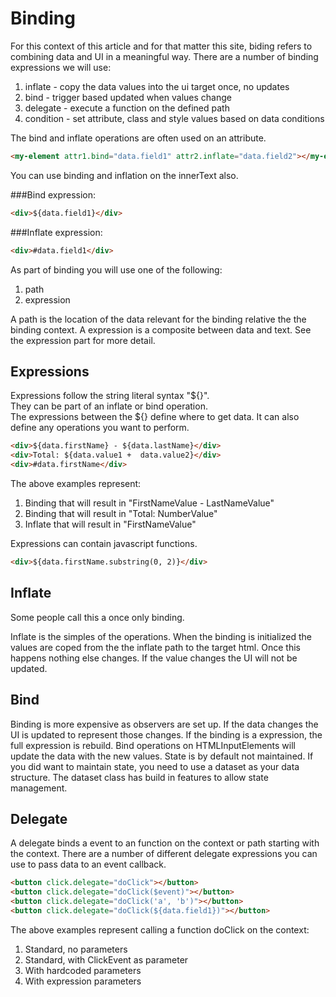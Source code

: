 # Binding

For this context of this article and for that matter this site, biding refers to combining data and UI in a meaningful way.
There are a number of binding expressions we will use:

1. inflate - copy the data values into the ui target once, no updates
1. bind - trigger based updated when values change
1. delegate - execute a function on the defined path
1. condition - set attribute, class and style values based on data conditions

The bind and inflate operations are often used on an attribute.

```html
<my-element attr1.bind="data.field1" attr2.inflate="data.field2"></my-element> 
```

You can use binding and inflation on the innerText also.

###Bind expression:

```html
<div>${data.field1}</div>
```

###Inflate expression:

```html
<div>#data.field1</div>
```

As part of binding you will use one of the following:

1. path
1. expression

A path is the location of the data relevant for the binding relative the the binding context.
A expression is a composite between data and text. See the expression part for more detail.

## Expressions

Expressions follow the string literal syntax "${}".  
They can be part of an inflate or bind operation.  
The expressions between the ${} define where to get data.
It can also define any operations you want to perform.

```html
<div>${data.firstName} - ${data.lastName}</div>
<div>Total: ${data.value1 +  data.value2}</div>
<div>#data.firstName</div>
```

The above examples represent:

1. Binding that will result in "FirstNameValue - LastNameValue"
1. Binding that will result in "Total: NumberValue"
1. Inflate that will result in "FirstNameValue"

Expressions can contain javascript functions.

```html
<div>${data.firstName.substring(0, 2)}</div>
```

## Inflate

Some people call this a once only binding.

Inflate is the simples of the operations.
When the binding is initialized the values are coped from the the inflate path to the target html.
Once this happens nothing else changes.
If the value changes the UI will not be updated.

## Bind

Binding is more expensive as observers are set up.
If the data changes the UI is updated to represent those changes.
If the binding is a expression, the full expression is rebuild.
Bind operations on HTMLInputElements will update the data with the new values. 
State is by default not maintained.
If you did want to maintain state, you need to use a dataset as your data structure.
The dataset class has build in features to allow state management.

## Delegate

A delegate binds a event to an function on the context or path starting with the context.
There are a number of different delegate expressions you can use to pass data to an event callback.

```html
<button click.delegate="doClick"></button>
<button click.delegate="doClick($event)"></button>
<button click.delegate="doClick('a', 'b')"></button>
<button click.delegate="doClick(${data.field1})"></button>
```

The above examples represent calling a function doClick on the context:

1. Standard, no parameters
1. Standard, with ClickEvent as parameter
1. With hardcoded parameters
1. With expression parameters